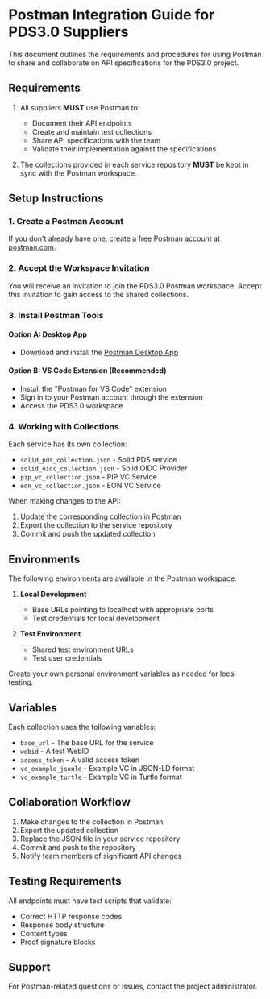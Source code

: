 # Postman Integration Guide for PDS3.0 Suppliers

This document outlines the requirements and procedures for using Postman to share and collaborate on API specifications for the PDS3.0 project.

## Requirements

1. All suppliers **MUST** use Postman to:
   - Document their API endpoints
   - Create and maintain test collections
   - Share API specifications with the team
   - Validate their implementation against the specifications

2. The collections provided in each service repository **MUST** be kept in sync with the Postman workspace.

## Setup Instructions

### 1. Create a Postman Account

If you don't already have one, create a free Postman account at [postman.com](https://www.postman.com/).

### 2. Accept the Workspace Invitation

You will receive an invitation to join the PDS3.0 Postman workspace. Accept this invitation to gain access to the shared collections.

### 3. Install Postman Tools

#### Option A: Desktop App
- Download and install the [Postman Desktop App](https://www.postman.com/downloads/)

#### Option B: VS Code Extension (Recommended)
- Install the "Postman for VS Code" extension
- Sign in to your Postman account through the extension
- Access the PDS3.0 workspace

### 4. Working with Collections

Each service has its own collection:
- `solid_pds_collection.json` - Solid PDS service
- `solid_oidc_collection.json` - Solid OIDC Provider
- `pip_vc_collection.json` - PIP VC Service
- `eon_vc_collection.json` - EON VC Service

When making changes to the API:
1. Update the corresponding collection in Postman
2. Export the collection to the service repository
3. Commit and push the updated collection

## Environments

The following environments are available in the Postman workspace:

1. **Local Development**
   - Base URLs pointing to localhost with appropriate ports
   - Test credentials for local development

2. **Test Environment**
   - Shared test environment URLs
   - Test user credentials

Create your own personal environment variables as needed for local testing.

## Variables

Each collection uses the following variables:
- `base_url` - The base URL for the service
- `webid` - A test WebID
- `access_token` - A valid access token
- `vc_example_jsonld` - Example VC in JSON-LD format
- `vc_example_turtle` - Example VC in Turtle format

## Collaboration Workflow

1. Make changes to the collection in Postman
2. Export the updated collection
3. Replace the JSON file in your service repository
4. Commit and push to the repository
5. Notify team members of significant API changes

## Testing Requirements

All endpoints must have test scripts that validate:
- Correct HTTP response codes
- Response body structure
- Content types
- Proof signature blocks

## Support

For Postman-related questions or issues, contact the project administrator.
